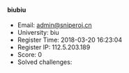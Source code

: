 #### biubiu  

* Email: admin@sniperoj.cn  
* University: biu  
* Register Time: 2018-03-20 16:23:04  
* Register IP: 112.5.203.189  
* Score: 0  
* Solved challenges: 
